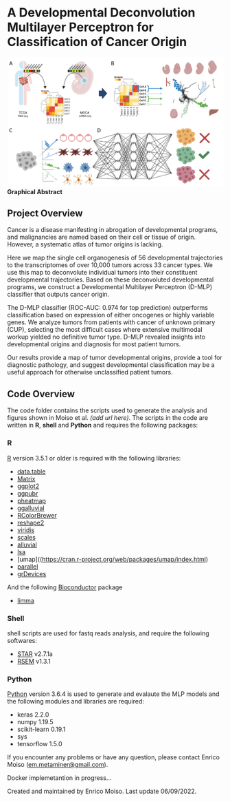 # A Developmental Deconvolution Multilayer Perceptron for Classification of Cancer Origin


![Graphical Abstract](figs/Graphical_Abstract_def.png)
**Graphical Abstract**

## Project Overview

Cancer is a disease manifesting in abrogation of developmental programs, and malignancies are named based on their cell or tissue of origin. However, a systematic atlas of tumor origins is lacking. 

Here we map the single cell organogenesis of 56 developmental trajectories to the transcriptomes of over 10,000 tumors across 33 cancer types. We use this map to deconvolute individual tumors into their constituent developmental trajectories. Based on these deconvoluted developmental programs, we construct a Developmental Multilayer Perceptron (D-MLP) classifier that outputs cancer origin. 

The D-MLP classifier (ROC-AUC: 0.974 for top prediction) outperforms classification based on expression of either oncogenes or highly variable genes. We analyze tumors from patients with cancer of unknown primary (CUP), selecting the most difficult cases where extensive multimodal workup yielded no definitive tumor type. D-MLP revealed insights into developmental origins and diagnosis for most patient tumors.

Our results provide a map of tumor developmental origins, provide a tool for diagnostic pathology, and suggest developmental classification may be a useful approach for otherwise unclassified patient tumors. 

## Code Overview

The code folder contains the scripts used to generate the analysis and figures shown in Moiso et al. *(add url here)*.
The scripts in the code are written in **R**, **shell** and **Python** and requires the following packages:

### R

[R](https://www.r-project.org/) version 3.5.1 or older is required with the following libraries:

* [data.table](https://cran.r-project.org/web/packages/data.table/index.html)
* [Matrix](https://cran.r-project.org/web/packages/Matrix/index.html) 
* [ggplot2](https://cran.r-project.org/web/packages/ggplot2/index.html)
* [ggpubr](https://cran.r-project.org/web/packages/ggpubr/index.html)
* [pheatmap](https://cran.r-project.org/web/packages/pheatmap/index.html)
* [ggalluvial](https://cran.r-project.org/web/packages/ggalluvial/index.html)
* [RColorBrewer](https://cran.r-project.org/web/packages/RColorBrewer/index.html)
* [reshape2](https://cran.r-project.org/web/packages/reshape2/index.html)
* [viridis](https://cran.r-project.org/web/packages/viridis/index.html)
* [scales](https://cran.r-project.org/web/packages/scales/index.html)
* [alluvial](https://cran.r-project.org/web/packages/alluvial/index.html)
* [lsa](https://cran.r-project.org/web/packages/lsa/index.html)
* [umap]((https://cran.r-project.org/web/packages/umap/index.html)
* [parallel](https://stat.ethz.ch/R-manual/R-devel/library/parallel/doc/parallel.pdf)
* [grDevices](https://www.rdocumentation.org/packages/grDevices/versions/3.6.2)


And the following [Bioconductor](https://www.bioconductor.org/install/) package

* [limma](https://www.bioconductor.org/packages/release/bioc/html/limma.html)

### Shell

shell scripts are used for fastq reads analysis, and require the following softwares:

* [STAR](https://github.com/alexdobin/STAR) v2.7.1a
* [RSEM](https://github.com/deweylab/RSEM) v1.3.1

### Python

[Python](https://www.python.org/) version 3.6.4 is used to generate and evalaute the MLP models and the following modules and libraries are required:

* keras 2.2.0
* numpy 1.19.5
* scikit-learn 0.19.1
* sys
* tensorflow 1.5.0


If you encounter any problems or have any question, please contact Enrico Moiso (em.metaminer@gmail.com).

Docker implemetantion in progress...

Created and maintained by Enrico Moiso. Last update 06/09/2022.

